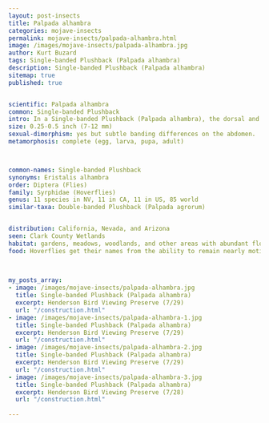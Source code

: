 ```yaml
---
layout: post-insects
title: Palpada alhambra
categories: mojave-insects
permalink: mojave-insects/palpada-alhambra.html
image: /images/mojave-insects/palpada-alhambra.jpg
author: Kurt Buzard
tags: Single-banded Plushback (Palpada alhambra)
description: Single-banded Plushback (Palpada alhambra)
sitemap: true
published: true


scientific: Palpada alhambra
common: Single-banded Plushback
intro: In a Single-banded Plushback (Palpada alhambra), the dorsal and ventral bands are typically aligned or offset by a small amount. In a Double-banded Plushback (Palpada agrorum), the dorsal and ventral bands are offset significantly, appearing to alternate or be positioned opposite each other. When viewing this fly from the top or bottom, it is almost exactly the same as the Double-banded Plushback. The other major factor in the identification of this particular hoverfly, is the distribution. The Double-banded Plushback is found over both north and South America, and very common in the eastern United States. The Single-banded Plushback is found in California, Nevada, and Arizona. This species is characterized by its orange-yellow body with narrow, dark bands on the abdomen and three encircling yellow bands. The thorax is covered with a black metallic shield on the upper side with white to gray hair, and the rest is covered with orange-yellow hair.
size: 0.25-0.5 inch (7-12 mm)
sexual-dimorphism: yes but subtle banding differences on the abdomen.
metamorphosis: complete (egg, larva, pupa, adult)



common-names: Single-banded Plushback
synonyms: Eristalis alhambra
order: Diptera (Flies)
family: Syrphidae (Hoverflies)
genus: 11 species in NV, 11 in CA, 11 in US, 85 world
similar-taxa: Double-banded Plushback (Palpada agrorum)


distribution: California, Nevada, and Arizona
seen: Clark County Wetlands
habitat: gardens, meadows, woodlands, and other areas with abundant flowering plants. The larvae, on the other hand, are often found in damp or aquatic environments with decaying organic matter.
food: Hoverflies get their names from the ability to remain nearly motionless while in flight. The adults are also known as flower flies for they are commonly found around and on flowers, from which they get both energy-giving nectar and protein-rich pollen. The larvae are aquatic filter feeders of the rat-tailed type. They are called rat-tailed maggots because they have a thin, respiratory (breathing) appendage (anal spiracles) at the rear that can be up to several times the length of the body.
 
   

my_posts_array:
- image: /images/mojave-insects/palpada-alhambra.jpg
  title: Single-banded Plushback (Palpada alhambra)
  excerpt: Henderson Bird Viewing Preserve (7/29)
  url: "/construction.html"
- image: /images/mojave-insects/palpada-alhambra-1.jpg
  title: Single-banded Plushback (Palpada alhambra)
  excerpt: Henderson Bird Viewing Preserve (7/29)
  url: "/construction.html"
- image: /images/mojave-insects/palpada-alhambra-2.jpg
  title: Single-banded Plushback (Palpada alhambra)
  excerpt: Henderson Bird Viewing Preserve (7/29)
  url: "/construction.html"
- image: /images/mojave-insects/palpada-alhambra-3.jpg
  title: Single-banded Plushback (Palpada alhambra)
  excerpt: Henderson Bird Viewing Preserve (7/28)
  url: "/construction.html"
 
---
```

  
  
 <p></p>
  